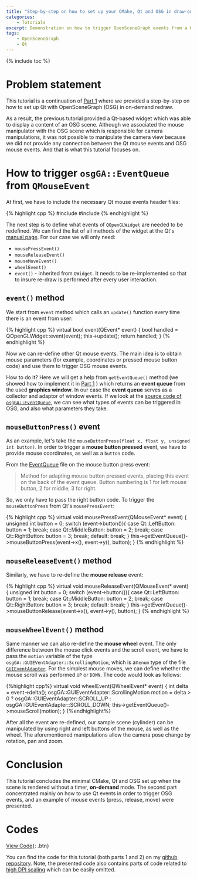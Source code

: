 ```yaml
---
title: "Step-by-step on how to set up your CMake, Qt and OSG in draw-on-demand mode (Part 2)"
categories: 
    - Tutorials
excerpt: Demonstration on how to trigger OpenSceneGraph events from a Qt widget on example of mouse pressed button.
tags: 
    - OpenSceneGraph 
    - Qt
---
```


{% include toc %}

# Problem statement

This tutorial is a continuation of [Part 1](http://vicrucann.github.io/tutorials/cmake-qt-osg-1/) where we provided a step-by-step on how to set up Qt with OpenSceneGraph (OSG) in on-demand redraw. 

As a result, the previous tutorial provided a Qt-based widget which was able to display a content of an OSG scene. Although we associated the mouse manipulator with the OSG scene which is responsible for camera manipulations, it was not possible to manipulate the camera view because we did not provide any connection between the Qt mouse events and OSG mouse events. And that is what this tutorial focuses on.

# How to trigger `osgGA::EventQueue` from `QMouseEvent` 

At first, we have to include the necessary Qt mouse events header files:

{% highlight cpp %}
#include <QMouseEvent>
#include <QWheelEvent>
{% endhighlight %}

The next step is to define what events of `QOpenGLWidget` are needed to be redefined. We can find the list of all methods of the widget at the Qt's [manual page](http://doc.qt.io/qt-5/qopenglwidget-members.html). For our case we will only need:

* `mousePressEvent()`
* `mouseReleaseEvent()`
* `mouseMoveEvent()`
* `wheelEvent()`
* `event()` - inherited from `QWidget`. It needs to be re-implemented so that to insure re-draw is performed after every user interaction.

## `event()` method

We start from `event` method which calls an `update()` function every time there is an event from user:

{% highlight cpp %}
virtual bool event(QEvent* event)
{
      bool handled = QOpenGLWidget::event(event);
      this->update();
      return handled;
}
{% endhighlight %}

Now we can re-define other Qt mouse events. The main idea is to obtain mouse parameters (for example, coordinates or pressed mouse button code) and use them to trigger OSG mouse events. 

How to do it? Here we will get a help from `getEventQueue()` method (we showed how to implement it in [Part 1](http://vicrucann.github.io/tutorials/cmake-qt-osg-1/) ) which returns an **event queue** from the used **graphics window**. In our case the **event queue** serves as a collector and adaptor of window events. If we look at the [source code
of `osgGA::EventQueue`](https://github.com/openscenegraph/osg/blob/master/include/osgGA/EventQueue), we can see what types of events can be triggered in OSG, and also what parameters they take. 

## `mouseButtonPress()` event

As an example, let's take the `mouseButtonPress(float x, float y, unsigned int button)`. In order to trigger a **mouse button pressed** event, we have to provide mouse coordinates, as well as a `button` code.

From the [EventQueue](https://github.com/openscenegraph/OpenSceneGraph/blob/master/include/osgGA/EventQueue) file on the mouse button press event:

>  Method for adapting mouse button pressed events, placing this event on the back of the event queue. Button numbering is 1 for left mouse button, 2 for middle, 3 for right.

So, we only have to pass the right button code. To trigger the `mouseButtonPress` from Qt's `mousePressEvent`:

{% highlight cpp %}
virtual void mousePressEvent(QMouseEvent* event)
  {
      unsigned int button = 0;
      switch (event->button()){
      case Qt::LeftButton:
          button = 1;
          break;
      case Qt::MiddleButton:
          button = 2;
          break;
      case Qt::RightButton:
          button = 3;
          break;
      default:
          break;
      }
      this->getEventQueue()->mouseButtonPress(event->x(), event->y(), button);
  }
{% endhighlight %}

## `mouseReleaseEvent()` method

Similarly, we have to re-define the **mouse release** event:

{% highlight cpp %} 
virtual void mouseReleaseEvent(QMouseEvent* event)
  {
      unsigned int button = 0;
      switch (event->button()){
      case Qt::LeftButton:
          button = 1;
          break;
      case Qt::MiddleButton:
          button = 2;
          break;
      case Qt::RightButton:
          button = 3;
          break;
      default:
          break;
      }
      this->getEventQueue()->mouseButtonRelease(event->x(), event->y(), button);
  }
{% endhighlight %}

## `mouseWheelEvent()` method

Same manner we can also re-define the **mouse wheel** event. The only difference between the mouse click events and the scroll event, we have to pass the `motion` variable of the type `osgGA::GUIEVentAdapter::ScrollingMotion`, which is an`enum` type of the file [`GUIEventAdapter`](https://github.com/openscenegraph/OpenSceneGraph/blob/master/include/osgGA/GUIEventAdapter). For the simplest mouse moves, we can define whether the mouse scroll was performed `UP` or `DOWN`. The code would look as follows:

{%highlight cpp%}
virtual void wheelEvent(QWheelEvent* event)
  {
      int delta = event->delta();
      osgGA::GUIEventAdapter::ScrollingMotion motion = delta > 0 ?
                  osgGA::GUIEventAdapter::SCROLL_UP : osgGA::GUIEventAdapter::SCROLL_DOWN;
      this->getEventQueue()->mouseScroll(motion);
  }
{%endhighlight%}

After all the event are re-defined, our sample scene (cylinder) can be manipulated by using right and left buttons of the mouse, as well as the wheel. The aforementioned manipulations allow the camera pose change by rotation, pan and zoom.

# Conclusion

This tutorial concludes the minimal CMake, Qt and OSG set up when the scene is rendered without a timer, **on-demand** mode. The second part concentrated mainly on how to use Qt events in order to trigger OSG events, and an example of mouse events (press, release, move) were presented. 

# Codes

[View Code](https://github.com/vicrucann/QtOSG-hello){: .btn}

You can find the code for this tutorial (both parts 1 and 2) on my [github repository](https://github.com/vicrucann/QtOSG-hello). Note, the presented code also contains parts of code related to [high DPI scaling](http://vicrucann.github.io/tutorials/osg-qt-high-dpi/) which can be easily omitted.

 
